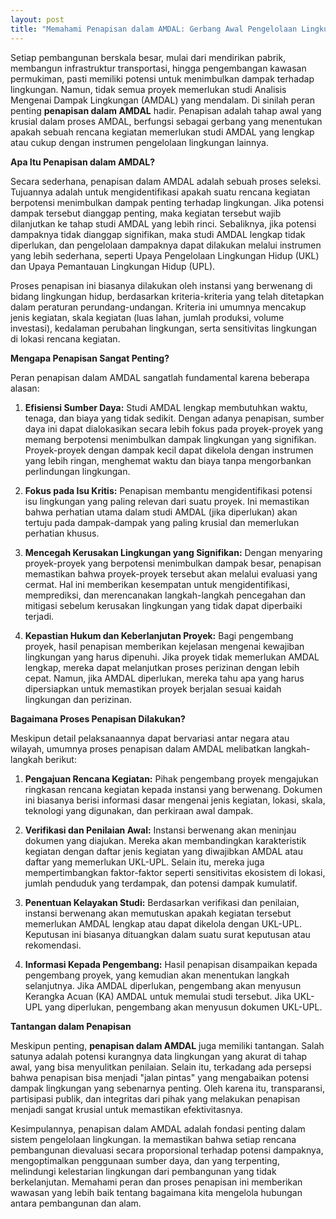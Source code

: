 ```yaml
---
layout: post
title: "Memahami Penapisan dalam AMDAL: Gerbang Awal Pengelolaan Lingkungan"
---
```


Setiap pembangunan berskala besar, mulai dari mendirikan pabrik, membangun infrastruktur transportasi, hingga pengembangan kawasan permukiman, pasti memiliki potensi untuk menimbulkan dampak terhadap lingkungan. Namun, tidak semua proyek memerlukan studi Analisis Mengenai Dampak Lingkungan (AMDAL) yang mendalam. Di sinilah peran penting **penapisan dalam AMDAL** hadir. Penapisan adalah tahap awal yang krusial dalam proses AMDAL, berfungsi sebagai gerbang yang menentukan apakah sebuah rencana kegiatan memerlukan studi AMDAL yang lengkap atau cukup dengan instrumen pengelolaan lingkungan lainnya.

**Apa Itu Penapisan dalam AMDAL?**

Secara sederhana, penapisan dalam AMDAL adalah sebuah proses seleksi. Tujuannya adalah untuk mengidentifikasi apakah suatu rencana kegiatan berpotensi menimbulkan dampak penting terhadap lingkungan. Jika potensi dampak tersebut dianggap penting, maka kegiatan tersebut wajib dilanjutkan ke tahap studi AMDAL yang lebih rinci. Sebaliknya, jika potensi dampaknya tidak dianggap signifikan, maka studi AMDAL lengkap tidak diperlukan, dan pengelolaan dampaknya dapat dilakukan melalui instrumen yang lebih sederhana, seperti Upaya Pengelolaan Lingkungan Hidup (UKL) dan Upaya Pemantauan Lingkungan Hidup (UPL).

Proses penapisan ini biasanya dilakukan oleh instansi yang berwenang di bidang lingkungan hidup, berdasarkan kriteria-kriteria yang telah ditetapkan dalam peraturan perundang-undangan. Kriteria ini umumnya mencakup jenis kegiatan, skala kegiatan (luas lahan, jumlah produksi, volume investasi), kedalaman perubahan lingkungan, serta sensitivitas lingkungan di lokasi rencana kegiatan.

**Mengapa Penapisan Sangat Penting?**

Peran penapisan dalam AMDAL sangatlah fundamental karena beberapa alasan:

1.  **Efisiensi Sumber Daya:** Studi AMDAL lengkap membutuhkan waktu, tenaga, dan biaya yang tidak sedikit. Dengan adanya penapisan, sumber daya ini dapat dialokasikan secara lebih fokus pada proyek-proyek yang memang berpotensi menimbulkan dampak lingkungan yang signifikan. Proyek-proyek dengan dampak kecil dapat dikelola dengan instrumen yang lebih ringan, menghemat waktu dan biaya tanpa mengorbankan perlindungan lingkungan.

2.  **Fokus pada Isu Kritis:** Penapisan membantu mengidentifikasi potensi isu lingkungan yang paling relevan dari suatu proyek. Ini memastikan bahwa perhatian utama dalam studi AMDAL (jika diperlukan) akan tertuju pada dampak-dampak yang paling krusial dan memerlukan perhatian khusus.

3.  **Mencegah Kerusakan Lingkungan yang Signifikan:** Dengan menyaring proyek-proyek yang berpotensi menimbulkan dampak besar, penapisan memastikan bahwa proyek-proyek tersebut akan melalui evaluasi yang cermat. Hal ini memberikan kesempatan untuk mengidentifikasi, memprediksi, dan merencanakan langkah-langkah pencegahan dan mitigasi sebelum kerusakan lingkungan yang tidak dapat diperbaiki terjadi.

4.  **Kepastian Hukum dan Keberlanjutan Proyek:** Bagi pengembang proyek, hasil penapisan memberikan kejelasan mengenai kewajiban lingkungan yang harus dipenuhi. Jika proyek tidak memerlukan AMDAL lengkap, mereka dapat melanjutkan proses perizinan dengan lebih cepat. Namun, jika AMDAL diperlukan, mereka tahu apa yang harus dipersiapkan untuk memastikan proyek berjalan sesuai kaidah lingkungan dan perizinan.

**Bagaimana Proses Penapisan Dilakukan?**

Meskipun detail pelaksanaannya dapat bervariasi antar negara atau wilayah, umumnya proses penapisan dalam AMDAL melibatkan langkah-langkah berikut:

1.  **Pengajuan Rencana Kegiatan:** Pihak pengembang proyek mengajukan ringkasan rencana kegiatan kepada instansi yang berwenang. Dokumen ini biasanya berisi informasi dasar mengenai jenis kegiatan, lokasi, skala, teknologi yang digunakan, dan perkiraan awal dampak.

2.  **Verifikasi dan Penilaian Awal:** Instansi berwenang akan meninjau dokumen yang diajukan. Mereka akan membandingkan karakteristik kegiatan dengan daftar jenis kegiatan yang diwajibkan AMDAL atau daftar yang memerlukan UKL-UPL. Selain itu, mereka juga mempertimbangkan faktor-faktor seperti sensitivitas ekosistem di lokasi, jumlah penduduk yang terdampak, dan potensi dampak kumulatif.

3.  **Penentuan Kelayakan Studi:** Berdasarkan verifikasi dan penilaian, instansi berwenang akan memutuskan apakah kegiatan tersebut memerlukan AMDAL lengkap atau dapat dikelola dengan UKL-UPL. Keputusan ini biasanya dituangkan dalam suatu surat keputusan atau rekomendasi.

4.  **Informasi Kepada Pengembang:** Hasil penapisan disampaikan kepada pengembang proyek, yang kemudian akan menentukan langkah selanjutnya. Jika AMDAL diperlukan, pengembang akan menyusun Kerangka Acuan (KA) AMDAL untuk memulai studi tersebut. Jika UKL-UPL yang diperlukan, pengembang akan menyusun dokumen UKL-UPL.

**Tantangan dalam Penapisan**

Meskipun penting, **penapisan dalam AMDAL** juga memiliki tantangan. Salah satunya adalah potensi kurangnya data lingkungan yang akurat di tahap awal, yang bisa menyulitkan penilaian. Selain itu, terkadang ada persepsi bahwa penapisan bisa menjadi "jalan pintas" yang mengabaikan potensi dampak lingkungan yang sebenarnya penting. Oleh karena itu, transparansi, partisipasi publik, dan integritas dari pihak yang melakukan penapisan menjadi sangat krusial untuk memastikan efektivitasnya.

Kesimpulannya, penapisan dalam AMDAL adalah fondasi penting dalam sistem pengelolaan lingkungan. Ia memastikan bahwa setiap rencana pembangunan dievaluasi secara proporsional terhadap potensi dampaknya, mengoptimalkan penggunaan sumber daya, dan yang terpenting, melindungi kelestarian lingkungan dari pembangunan yang tidak berkelanjutan. Memahami peran dan proses penapisan ini memberikan wawasan yang lebih baik tentang bagaimana kita mengelola hubungan antara pembangunan dan alam.
